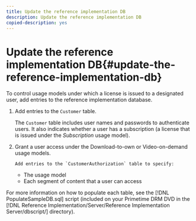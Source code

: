 ```yaml
---
title: Update the reference implementation DB
description: Update the reference implementation DB
copied-description: yes
---
```


# Update the reference implementation DB{#update-the-reference-implementation-db}

To control usage models under which a license is issued to a designated user, add entries to the reference implementation database. 

1. Add entries to the `Customer` table.

   The `Customer` table includes user names and passwords to authenticate users. It also indicates whether a user has a subscription (a license that is issued under the *Subscription* usage model). 

1. Grant a user access under the Download-to-own or Video-on-demand usage models.

       Add entries to the `CustomerAuthorization` table to specify:

    * The usage model 
    * Each segment of content that a user can access

For more information on how to populate each table, see the [!DNL PopulateSampleDB.sql] script (included on your Primetime DRM DVD in the [!DNL Reference Implementation/Server/Reference Implementation Server/dbscript/] directory). 
